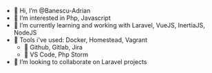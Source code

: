 - 👋 Hi, I’m @Banescu-Adrian
- 👀 I’m interested in Php, Javascript
- 🌱 I’m currently learning and working with Laravel, VueJS, InertiaJS, NodeJS
- 🧮 Tools i've used: Docker, Homestead, Vagrant
  - 🔖 Github, Gitlab, Jira
  - 📓 VS Code, Php Storm
- 💞️ I’m looking to collaborate on Laravel projects

<!---
Banescu-Adrian/Banescu-Adrian is a ✨ special ✨ repository because its `README.md` (this file) appears on your GitHub profile.
You can click the Preview link to take a look at your changes.
--->
